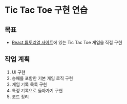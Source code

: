 # Tic Tac Toe 구현 연습

## 목표

- [React 튜토리얼 사이트](https://react.dev/learn/tutorial-tic-tac-toe)에 있는 Tic Tac Toe 게임을 직접 구현

## 작업 계획

1. UI 구현
2. 승패를 포함한 기본 게임 로직 구현
3. 게임 기록 목록 구현
4. 특정 기록으로 돌아가기 구현
5. 코드 정리

